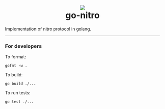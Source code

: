 <h1 align="center">
<div><img src="https://protocol.statechannels.org/img/favicon.ico"> </div>
go-nitro
</h1>
Implementation of nitro protocol in golang.

---

### For developers
To format:
```shell
gofmt -w .
```
To build:
```shell
go build ./...
```
To run tests:
```shell
go test ./...
```